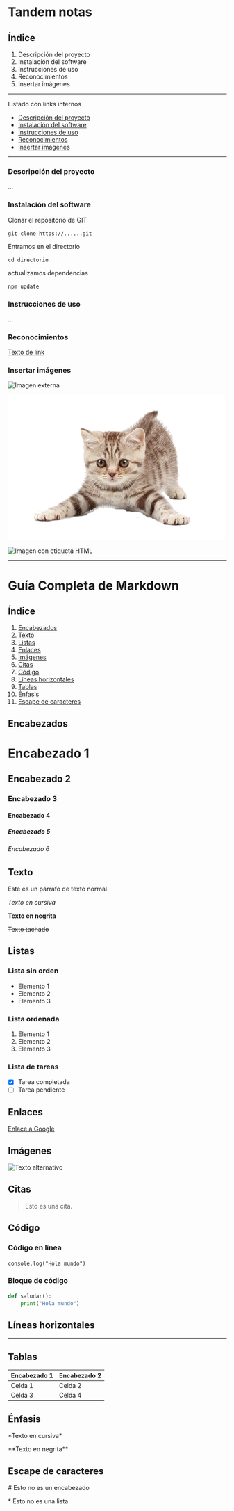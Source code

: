 # Tandem notas
## Índice
1. Descripción del proyecto
2. Instalación del software
3. Instrucciones de uso
4. Reconocimientos
5. Insertar imágenes
----------
Listado con links internos
- [Descripción del proyecto](#descripción-del-proyecto)
- [Instalación del software](#instalación-del-software)
- [Instrucciones de uso](#instrucciones-de-uso)
- [Reconocimientos](#reconocimientos)
- [Insertar imágenes](#insertar-imágenes)
----------
### Descripción del proyecto
...
### Instalación del software
Clonar el repositorio de GIT
```shell
git clone https://......git
```
Entramos en el directorio
```shell
cd directorio
```
actualizamos dependencias
```shell
npm update
```
### Instrucciones de uso
...
### Reconocimientos
[Texto de link](https://)

### Insertar imágenes
![Imagen externa](https://upload.wikimedia.org/wikipedia/commons/thumb/4/47/React.svg/1200px-React.svg.png)

![Imagen interna](./gato.png)

<image src="https://www.sepe.es/HomeSepe/dam/jcr:d3d0cba0-7bab-44f8-92ed-f6f8f1c9300b/TANDEM-LOGO-250PX-ALTO.2021-11-24-14-07-36.jpg" alt="Imagen con etiqueta HTML">


_______________________________________________________________________


# Guía Completa de Markdown
## Índice

1. [Encabezados](#encabezados)
2. [Texto](#texto)
3. [Listas](#listas)
4. [Enlaces](#enlaces)
5. [Imágenes](#imágenes)
6. [Citas](#citas)
7. [Código](#código)
8. [Líneas horizontales](#líneas-horizontales)
9. [Tablas](#tablas)
10. [Énfasis](#énfasis)
11. [Escape de caracteres](#escape-de-caracteres)

## Encabezados

# Encabezado 1
## Encabezado 2
### Encabezado 3
#### Encabezado 4
##### Encabezado 5
###### Encabezado 6

## Texto

Este es un párrafo de texto normal.

*Texto en cursiva*

**Texto en negrita**

~~Texto tachado~~

## Listas

### Lista sin orden

- Elemento 1
- Elemento 2
- Elemento 3

### Lista ordenada

1. Elemento 1
2. Elemento 2
3. Elemento 3

### Lista de tareas

- [x] Tarea completada
- [ ] Tarea pendiente

## Enlaces

[Enlace a Google](https://www.google.com)

## Imágenes

![Texto alternativo](imagen.png)

## Citas

> Esto es una cita.

## Código

### Código en línea

`console.log("Hola mundo")`

### Bloque de código

```python
def saludar():
    print("Hola mundo")
```

## Líneas horizontales

---

## Tablas

| Encabezado 1 | Encabezado 2 |
| ------------ | ------------ |
| Celda 1      | Celda 2      |
| Celda 3      | Celda 4      |

## Énfasis

\*Texto en cursiva\*

\*\*Texto en negrita\*\*

## Escape de caracteres

\# Esto no es un encabezado

\* Esto no es una lista

